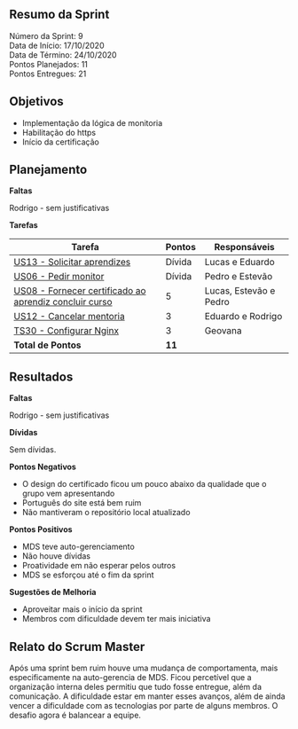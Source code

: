 
## Resumo da Sprint

Número da Sprint:  9<br>
Data de Início:  17/10/2020 <br>
Data de Término: 24/10/2020 <br>
Pontos Planejados:  11 <br>
Pontos Entregues:  21 <br>

## Objetivos

- Implementação da lógica de monitoria
- Habilitação do https
- Início da certificação

## Planejamento

**Faltas** 

Rodrigo - sem justificativas

**Tarefas**

|Tarefa   | Pontos | Responsáveis|
--------- | ------ | -------|
| [US13 - Solicitar aprendizes](https://github.com/fga-eps-mds/2020.1-Minacademy-Wiki/issues/75)                            | Dívida | Lucas e Eduardo |
| [US06 - Pedir monitor](https://github.com/fga-eps-mds/2020.1-Minacademy-Wiki/issues/74)                                   | Dívida | Pedro e Estevão |
| [US08 - Fornecer certificado ao aprendiz concluir curso](https://github.com/fga-eps-mds/2020.1-Minacademy-Wiki/issues/77) | 5 | Lucas, Estevão e Pedro  |
| [US12 - Cancelar mentoria](https://github.com/fga-eps-mds/2020.1-Minacademy-Wiki/issues/78)                               | 3 | Eduardo e Rodrigo  |
| [TS30 - Configurar Nginx](https://github.com/fga-eps-mds/2020.1-Minacademy-Wiki/issues/79)                                | 3 | Geovana |
| **Total de Pontos**                                                             | **11** | |


## Resultados

**Faltas** 

Rodrigo - sem justificativas

**Dívidas**

Sem dívidas.


**Pontos Negativos**

- O design do certificado ficou um pouco abaixo da qualidade que o grupo vem apresentando
- Português do site está bem ruim
- Não mantiveram o repositório local atualizado

**Pontos Positivos**

- MDS teve auto-gerenciamento 
- Não houve dívidas
- Proatividade em não esperar pelos outros
- MDS se esforçou até o fim da sprint

**Sugestões de Melhoria**

- Aproveitar mais o início da sprint
- Membros com dificuldade devem ter mais iniciativa

## Relato do Scrum Master

Após uma sprint bem ruim houve uma mudança de comportamenta, mais especificamente na auto-gerencia de MDS. Ficou percetível que a organização interna deles permitiu que tudo fosse entregue, além da comunicação. A dificuldade estar em manter esses avanços, além de ainda vencer a dificuldade com as tecnologias por parte de alguns membros. O desafio agora é balancear a equipe.